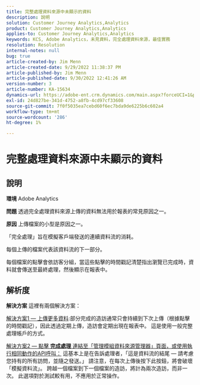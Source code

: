 ```yaml
---
title: 完整處理資料來源中未顯示的資料
description: 說明
solution: Customer Journey Analytics,Analytics
product: Customer Journey Analytics,Analytics
applies-to: Customer Journey Analytics,Analytics
keywords: KCS, Adobe Analytics，未見資料，完全處理資料來源，最佳實務
resolution: Resolution
internal-notes: null
bug: true
article-created-by: Jim Menn
article-created-date: 9/29/2022 11:38:37 PM
article-published-by: Jim Menn
article-published-date: 9/30/2022 12:41:26 AM
version-number: 3
article-number: KA-15634
dynamics-url: https://adobe-ent.crm.dynamics.com/main.aspx?forceUCI=1&pagetype=entityrecord&etn=knowledgearticle&id=16d995d4-4f40-ed11-9db1-0022480866ad
exl-id: 24d827be-341d-4752-a8fb-4cd97cf33608
source-git-commit: 7f0f5035ea7cebd60f6ec7bda9de6225b6c602a4
workflow-type: tm+mt
source-wordcount: '286'
ht-degree: 1%

---
```


# 完整處理資料來源中未顯示的資料

## 說明


<b>環境</b>
Adobe Analytics

<b>問題</b>
透過完全處理資料來源上傳的資料無法用於報表的常見原因之一。

<b>原因</b>
上傳檔案的小型是原因之一。

「完全處理」旨在模擬客戶端發送的連續資料流的消耗。

每個上傳的檔案代表該資料流的下一部分。

每個檔案的點擊會依訪客分組，當這些點擊的時間戳記清楚指出瀏覽已完成時，資料就會傳送至最終處理，然後顯示在報表中。


## 解析度


<b>解決方案</b>
這裡有兩個解決方案：

<u>解決方案1 — 上傳更多資料</u>:部分完成的造訪通常只會持續到下次上傳（根據點擊的時間戳記），因此透過定期上傳，造訪會定期出現在報表中。
這是使用一般完整處理帳戶的方式。

<u>解決方案2 — 點擊 <b>完成處理</b> 連結至「管理模組資料來源管理器」頁面，或使用執行相同動作的API呼叫：</u>
這基本上是在告訴處理者，「這是資料流的結尾 — 請考慮您持有的所有訪問，並隨之發送。」
請注意，在每次上傳後按下此按鈕，將會破壞「模擬資料流」。
跨越一個檔案到下一個檔案的造訪，將計為兩次造訪，而非一次。
此選項對於測試較有用，不應用於正常操作。

